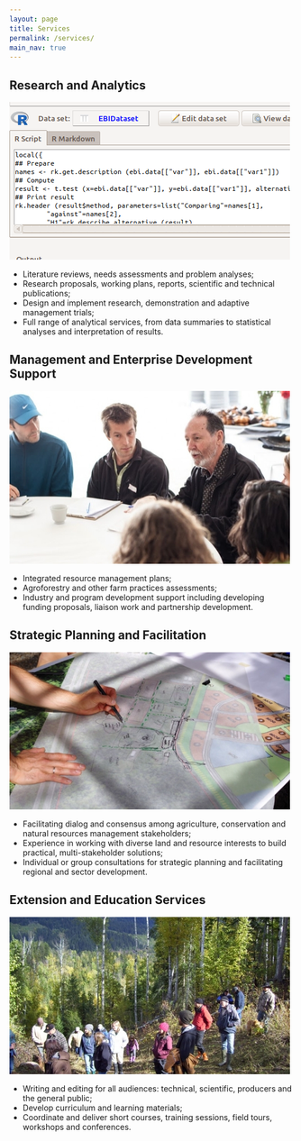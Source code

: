 ```yaml
---
layout: page
title: Services
permalink: /services/
main_nav: true
---
```


## Research and Analytics

![Welcome](/assets/images/Stats.png)

- Literature reviews, needs assessments and problem analyses;
- Research proposals, working plans, reports, scientific and technical publications;
- Design and implement research, demonstration and adaptive management trials;
- Full range of analytical services, from data summaries to statistical analyses and interpretation of results.

## Management and Enterprise Development Support

![Welcome](/assets/images/Workshop.jpg)

- Integrated resource management plans;
- Agroforestry and other farm practices assessments;
- Industry and program development support including developing funding proposals, liaison work and partnership development.

## Strategic Planning and Facilitation

![Welcome](/assets/images/Planning.jpg)

- Facilitating dialog and consensus among agriculture, conservation and natural resources management stakeholders;
- Experience in working with diverse land and resource interests to build practical, multi-stakeholder solutions;
- Individual or group consultations for strategic planning and facilitating regional and sector development.
    
## Extension and Education Services

![Welcome](/assets/images/Tour.jpg)

- Writing and editing for all audiences: technical, scientific, producers and the general public;
- Develop curriculum and learning materials;
- Coordinate and deliver short courses, training sessions, field tours, workshops and conferences.
